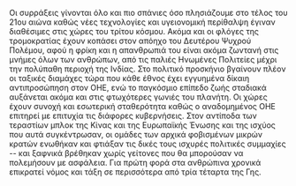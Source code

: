 Οι συρράξεις γίνονται όλο και πιο σπάνιες όσο πλησιάζουμε στο τέλος του
21ου αιώνα καθώς νέες τεχνολογίες και υγειονομική περίθαλψη έγιναν
διαθέσιμες στις χώρες του τρίτου κόσμου. Ακόμα και οι φλόγες της
τρομοκρατίας έχουν κοπάσει στον απόηχο του Δευτέρου Ψυχρού Πολέμου, αφού
η φρίκη και η απανθρωπιά του είναι ακόμα ζωντανή στις μνήμες όλων των
ανθρώπων, από τις παλιές Ηνωμένες Πολιτείες μέχρι την πολύπαθη περιοχή
της Ινδίας. Στο πολιτικό προσκήνιο βγαίνουν πλέον οι ταξικές διαμάχες
τώρα που κάθε έθνος έχει εγγυημένα δίκαιη αντιπροσώπηση στον ΟΗΕ, ενώ το
παγκόσμιο επίπεδο ζωής σταδιακά αυξάνεται ακόμα και στις φτωχότερες
γωνιές του πλανήτη. Οι χώρες έχουν συνοχή και εσωτερική σταθερότητα
καθώς ο αναδομημένος ΟΗΕ επιτηρεί με επιτυχία τις διάφορες κυβερνήσεις.
Στον αντίποδα των τεραστίων μπλοκ της Κίνας και της Ευρωπαϊκής Ένωσης
και της ισχύος που αυτά συγκέντρωσαν, οι ομάδες των αρχικά φοβισμένων
μικρών κρατών ενωθήκαν και φτιάξαν τις δικές τους ισχυρές πολιτικές
συμμαχίες -- και ξαφνικά βρέθηκαν χωρίς γείτονες που θα μπορούσαν να
πολεμήσουν με ασφάλεια. Για πρώτη φορά στα ανθρώπινα χρονικά επικρατεί
νόμος και τάξη σε περισσότερα από τρία τέταρτα της Γης.